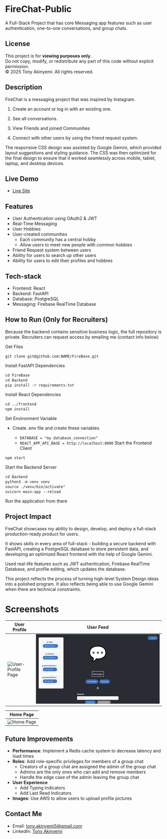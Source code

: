 # FireChat-Public
A Full-Stack Project that has core Messaging app features such as user authentication, one-to-one conversations, and group chats.
## License
This project is for **viewing purposes only**.  
Do not copy, modify, or redistribute any part of this code without explicit permission.  
© 2025 Tony Akinyemi. All rights reserved.



## Description
FireChat is a messaging project that was inspired by Instagram.

1. Create an account or log in with an existing one.

2. See all conversations.

3. View Friends and joined Communities 

4. Connect with other users by using the friend request system.

The responsive CSS design was assisted by Google Gemini, which provided layout suggestions and styling guidance. The CSS was then optimized for the final design to ensure that it worked seamlessly across mobile, tablet, laptop, and desktop devices.

## Live Demo
- [Live Site](https://messaging-demo-umber.vercel.app/)

## Features
- User Authentication using OAuth2 & JWT
- Real-Time Messaging
- User Hobbies
- User-created communities
  - Each community has a central hobby
  - Allow users to meet new people with common hobbies
- Friend Request system between users
- Ability for users to search up other users
- Ability for users to edit their profiles and hobbies
  
## Tech-stack
- Frontend: React
- Backend: FastAPI
- Database: PostgreSQL
- Messaging: Firebase RealTime Database


## How to Run (Only for Recruiters)

Because the backend contains sensitive business logic, the full repository is private. Recruiters can request access by emailing me (contact info below)

Get Files
```Terminal
git clone git@github.com:NAME/FireBase.git
```
Install FastAPI Dependencies
```Terminal
cd FireBase
cd Backend
pip install -r requirements.txt
```
Install React Dependencies
```Terminal
cd ../frontend
npm install
```
Set Environment Variable
- Create .env file and create these variables
  
  - `DATABASE = "my_database_connection"`
  - `REACT_APP_API_BASE = http://localhost:8000`
Start the Frontend Client
```Terminal
npm start
```
Start the Backend Server
```Terminal
cd Backend
python3 -m venv venv
source ./venv/bin/activate"
uvicorn main:app --reload
```
Run the application from there

## Project Impact
FireChat showcases my ability to design, develop, and deploy a full-stack production-ready product for users.

It shows skills in every area of full-stack - building a secure backend with FastAPI, creating a PostgreSQL database to store persistent data, and developing an optimized React frontend with the help of Google Gemini.

Used real-life features such as JWT authentication, Firebase RealTime Database, and profile editing, which updates the database.

This project reflects the process of turning high-level System Design ideas into a polished program. It also reflects being able to use Google Gemini when there are technical constraints.

# Screenshots
| User Profile | User Feed |
|--------------|-----------|
| ![User-Profile Page](assets/Screen-shot-user-profile.png) | ![User-Feed Page](assets/Screen-shot-user-feed.png) |

| Home Page |
|-----------|
| ![Home Page](assets/Screen-shot-home.png) | ![Mobile View](assets/mobile.png) |


## Future Improvements
- **Performance**: Implement a Redis cache system to decrease latency and load times
- **Roles**: Add role-specific privileges for members of a group chat 
  - Creators of a group chat are assigned the admin of the group chat
  - Admins are the only ones who can add and remove members
  - Handle the edge case of the admin leaving the group chat
- **User Experience**
  - Add Typing Indicators
  - Add Last Read Indicators
- **Images**: Use AWS to allow users to upload profile pictures


## Contact Me
- Email: tony.akinyemi5@gmail.com
- LinkedIn: [Tony Akinyemi](https://www.linkedin.com/in/tony-akinyemi/)
